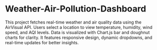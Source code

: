# Weather-Air-Pollution-Dashboard
This project fetches real-time weather and air quality data using the AirVisual API. Users select a location to view temperature, humidity, wind speed, and AQI levels. Data is visualized with Chart.js bar and doughnut charts for clarity. It features responsive design, dynamic dropdowns, and real-time updates for better insights.
